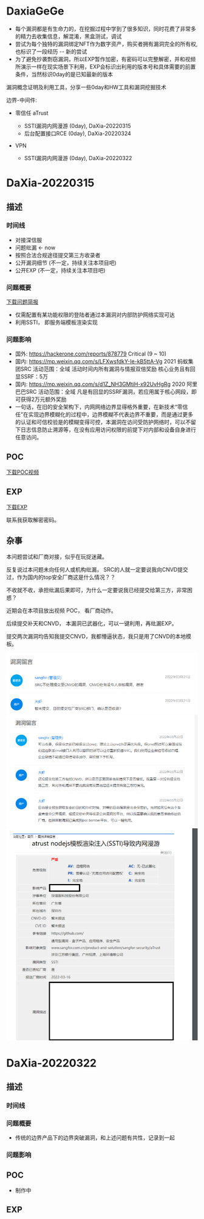 # DaxiaGeGe
* 每个漏洞都是有生命力的，在挖掘过程中学到了很多知识，同时花费了非常多的精力去收集信息，解混淆，黑盒测试，调试
* 尝试为每个独特的漏洞绑定NFT作为数字资产，购买者拥有漏洞完全的所有权, 也标识了一段经历 -- 新的尝试
* 为了避免抄袭剽窃漏洞，所以EXP暂作加密，有密码可以完整解密，并和视频所演示一样在现实场景下利用，EXP会标识出利用的版本号和具体需要的前置条件，当然标识0day的是已知最新的版本
  
漏洞概念证明及利用工具，分享一些0day和HW工具和漏洞挖掘技术

边界-中间件:

* 零信任 aTrust
  * SSTI漏洞内网漫游 (0day), DaXia-20220315
  * 后台配置接口RCE (0day), DaXia-20220324

* VPN
  * SSTI漏洞内网漫游 (0day), DaXia-20220322


# DaXia-20220315
## 描述
### 时间线
* 对接深信服
* 问题纰漏 <- now
* 按照合法合规途径提交第三方收录者
* 公开漏洞细节 (不一定，持续关注本项目吧)
* 公开EXP (不一定，持续关注本项目吧)

### 问题概要

<a href="DaXia-20220315/report/atrust SSTI.pdf" download>下载问题简报</a>
* 仅需配置有某功能权限的登陆者通过本漏洞对内部防护网络实现可达
* 利用SSTI， 即服务端模板渲染实现


### 问题影响
* 国外: https://hackerone.com/reports/878779 Critical (9 ~ 10)
* 国内: https://mp.weixin.qq.com/s/LFXwsfdkY-Ie-kB5ttA-Vg 2021 蚂蚁集团SRC  活动范围：全域 活动时间内所有漏洞与情报双倍奖励 核心业务且有回显SSRF：5万
* 国内: https://mp.weixin.qq.com/s/d1Z_NH3GMtiH-x92UvHgRg 2020 阿里巴巴SRC 活动范围：全域 凡是有回显的SSRF漏洞，若应用属于核心网段，即可获得2万元额外奖励
* 一句话，在旧的安全架构下，内网网络边界显得格外重要，在新技术“零信任”在实现边界模糊化的过程中，边界模糊不代表边界不重要，而是通过更多的认证和可信校验是的模糊变得可控，本漏洞在访问受防护网络时，可以不留下日志信息防止溯源等，在没有应用访问权限的前提下对内部和设备自身进行任意访问。


## POC

<a href="DaXia-20220315/poc/poc.mp4" download>下载POC视频</a>

## EXP

<a href="DaXia-20220315/exp/exp.py" download>下载EXP</a>

联系我获取解密密码。

## 杂事
本问题尝试和厂商对接，似乎在玩捉迷藏。

反复说过本问题未向任何人或机构纰漏， SRC的人就一定要说我向CNVD提交过，作为国内的top安全厂商这是什么情况？？

不收就不收，承担纰漏后果即可，为什么一定要说我已经提交给第三方，非常困惑？

近期会在本项目放出视频 POC， 看厂商动作。

后续提交补天和CNVD， 本漏洞已武器化，可以一键利用，再纰漏EXP。

提交两次漏洞均告知我提交CNVD，我都懵逼状态，我只是用了CNVD的本地模板。

![](DaXia-20220315/pic/1.png)
![](DaXia-20220315/pic/2.png)
![](DaXia-20220315/pic/3.png)


# DaXia-20220322
## 描述
### 时间线
### 问题概要
* 传统的边界产品下的边界突破漏洞，和上述问题有共性，记录到一起

### 问题影响

## POC
* 制作中

## EXP
